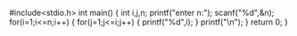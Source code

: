 #include<stdio.h>
int main()
{
	int i,j,n;
	printf("enter n:");
	scanf("%d",&n);
	for(i=1;i<=n;i++)
	{
		for(j=1;j<=i;j++)
		{
			printf("%d",i);
		}
		printf("\n");
	}
	return 0;
}

